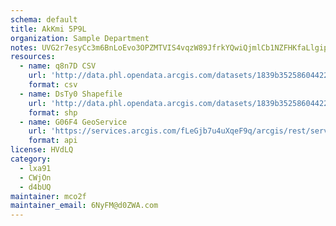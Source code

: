```yaml
---
schema: default
title: AkKmi 5P9L 
organization: Sample Department 
notes: UVG2r7esyCc3m6BnLoEvo3OPZMTVIS4vqzW89JfrkYQwiQjmlCb1NZFHKfaLlgip tUhEI8SNu7DgwAxqBMxzaX 51JXjW4cADGk 
resources:
  - name: q8n7D CSV
    url: 'http://data.phl.opendata.arcgis.com/datasets/1839b35258604422b0b520cbb668df0d_0.csv'
    format: csv
  - name: DsTy0 Shapefile
    url: 'http://data.phl.opendata.arcgis.com/datasets/1839b35258604422b0b520cbb668df0d_0.zip'
    format: shp
  - name: G06F4 GeoService
    url: 'https://services.arcgis.com/fLeGjb7u4uXqeF9q/arcgis/rest/services/Air_Monitoring_Stations/FeatureServer/0/query'
    format: api
license: HVdLQ 
category:
  - lxa91 
  - CWjOn 
  - d4bUQ 
maintainer: mco2f  
maintainer_email: 6NyFM@d0ZWA.com
---
```

